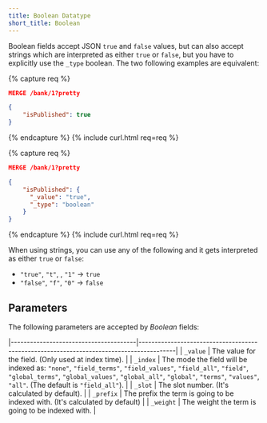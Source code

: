 ```yaml
---
title: Boolean Datatype
short_title: Boolean
---
```


Boolean fields accept JSON `true` and `false` values, but can also accept
strings which are interpreted as either `true` or `false`, but you have to
explicitly use the `_type` boolean. The two following examples are equivalent:


{% capture req %}

```json
MERGE /bank/1?pretty

{
    "isPublished": true
}
```
{% endcapture %}
{% include curl.html req=req %}


{% capture req %}

```json
MERGE /bank/1?pretty

{
    "isPublished": {
      "_value": "true",
      "_type": "boolean"
    }
}
```
{% endcapture %}
{% include curl.html req=req %}


When using strings, you can use any of the following and it gets interpreted
as either `true` or `false`:

* `"true"`, `"t"`, , `"1"` -> `true`
* `"false"`, `"f"`, `"0"` -> `false`


## Parameters

The following parameters are accepted by _Boolean_ fields:

|---------------------------------------|-----------------------------------------------------------------------------------------|
| `_value`                              | The value for the field. (Only used at index time).                                     |
| `_index`                              | The mode the field will be indexed as: `"none"`, `"field_terms"`, `"field_values"`, `"field_all"`, `"field"`, `"global_terms"`, `"global_values"`, `"global_all"`, `"global"`, `"terms"`, `"values"`, `"all"`. (The default is `"field_all"`). |
| `_slot`                               | The slot number. (It's calculated by default).                                          |
| `_prefix`                             | The prefix the term is going to be indexed with. (It's calculated by default)           |
| `_weight`                             | The weight the term is going to be indexed with.                                        |
